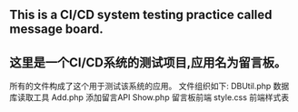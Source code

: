 ## This is a CI/CD system testing practice called message board.
## 这里是一个CI/CD系统的测试项目,应用名为留言板。
所有的文件构成了这个用于测试该系统的应用。
文件组织如下:
  DBUtil.php 数据库读取工具
  Add.php 添加留言API
  Show.php 留言板前端
  style.css 前端样式表
